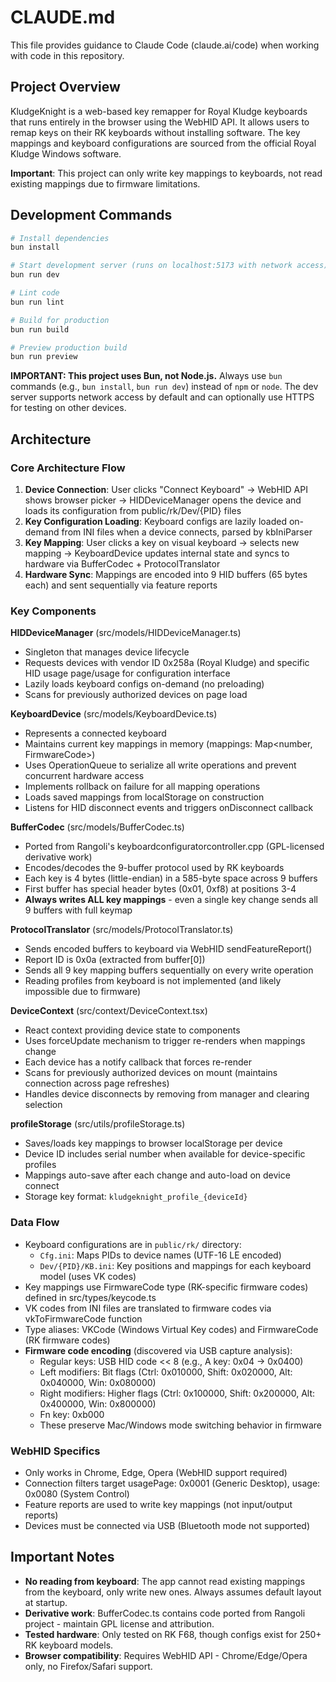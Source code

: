 # CLAUDE.md

This file provides guidance to Claude Code (claude.ai/code) when working with code in this repository.

## Project Overview

KludgeKnight is a web-based key remapper for Royal Kludge keyboards that runs entirely in the browser using the WebHID API. It allows users to remap keys on their RK keyboards without installing software. The key mappings and keyboard configurations are sourced from the official Royal Kludge Windows software.

**Important**: This project can only write key mappings to keyboards, not read existing mappings due to firmware limitations.

## Development Commands

```bash
# Install dependencies
bun install

# Start development server (runs on localhost:5173 with network access)
bun run dev

# Lint code
bun run lint

# Build for production
bun run build

# Preview production build
bun run preview
```

**IMPORTANT: This project uses Bun, not Node.js.** Always use `bun` commands (e.g., `bun install`, `bun run dev`) instead of `npm` or `node`. The dev server supports network access by default and can optionally use HTTPS for testing on other devices.

## Architecture

### Core Architecture Flow

1. **Device Connection**: User clicks "Connect Keyboard" → WebHID API shows browser picker → HIDDeviceManager opens the device and loads its configuration from public/rk/Dev/{PID} files
2. **Key Configuration Loading**: Keyboard configs are lazily loaded on-demand from INI files when a device connects, parsed by kbIniParser
3. **Key Mapping**: User clicks a key on visual keyboard → selects new mapping → KeyboardDevice updates internal state and syncs to hardware via BufferCodec + ProtocolTranslator
4. **Hardware Sync**: Mappings are encoded into 9 HID buffers (65 bytes each) and sent sequentially via feature reports

### Key Components

**HIDDeviceManager** (src/models/HIDDeviceManager.ts)
- Singleton that manages device lifecycle
- Requests devices with vendor ID 0x258a (Royal Kludge) and specific HID usage page/usage for configuration interface
- Lazily loads keyboard configs on-demand (no preloading)
- Scans for previously authorized devices on page load

**KeyboardDevice** (src/models/KeyboardDevice.ts)
- Represents a connected keyboard
- Maintains current key mappings in memory (mappings: Map<number, FirmwareCode>)
- Uses OperationQueue to serialize all write operations and prevent concurrent hardware access
- Implements rollback on failure for all mapping operations
- Loads saved mappings from localStorage on construction
- Listens for HID disconnect events and triggers onDisconnect callback

**BufferCodec** (src/models/BufferCodec.ts)
- Ported from Rangoli's keyboardconfiguratorcontroller.cpp (GPL-licensed derivative work)
- Encodes/decodes the 9-buffer protocol used by RK keyboards
- Each key is 4 bytes (little-endian) in a 585-byte space across 9 buffers
- First buffer has special header bytes (0x01, 0xf8) at positions 3-4
- **Always writes ALL key mappings** - even a single key change sends all 9 buffers with full keymap

**ProtocolTranslator** (src/models/ProtocolTranslator.ts)
- Sends encoded buffers to keyboard via WebHID sendFeatureReport()
- Report ID is 0x0a (extracted from buffer[0])
- Sends all 9 key mapping buffers sequentially on every write operation
- Reading profiles from keyboard is not implemented (and likely impossible due to firmware)

**DeviceContext** (src/context/DeviceContext.tsx)
- React context providing device state to components
- Uses forceUpdate mechanism to trigger re-renders when mappings change
- Each device has a notify callback that forces re-render
- Scans for previously authorized devices on mount (maintains connection across page refreshes)
- Handles device disconnects by removing from manager and clearing selection

**profileStorage** (src/utils/profileStorage.ts)
- Saves/loads key mappings to browser localStorage per device
- Device ID includes serial number when available for device-specific profiles
- Mappings auto-save after each change and auto-load on device connect
- Storage key format: `kludgeknight_profile_{deviceId}`

### Data Flow

- Keyboard configurations are in `public/rk/` directory:
  - `Cfg.ini`: Maps PIDs to device names (UTF-16 LE encoded)
  - `Dev/{PID}/KB.ini`: Key positions and mappings for each keyboard model (uses VK codes)
- Key mappings use FirmwareCode type (RK-specific firmware codes) defined in src/types/keycode.ts
- VK codes from INI files are translated to firmware codes via vkToFirmwareCode function
- Type aliases: VKCode (Windows Virtual Key codes) and FirmwareCode (RK firmware codes)
- **Firmware code encoding** (discovered via USB capture analysis):
  - Regular keys: USB HID code << 8 (e.g., A key: 0x04 → 0x0400)
  - Left modifiers: Bit flags (Ctrl: 0x010000, Shift: 0x020000, Alt: 0x040000, Win: 0x080000)
  - Right modifiers: Higher flags (Ctrl: 0x100000, Shift: 0x200000, Alt: 0x400000, Win: 0x800000)
  - Fn key: 0xb000
  - These preserve Mac/Windows mode switching behavior in firmware

### WebHID Specifics

- Only works in Chrome, Edge, Opera (WebHID support required)
- Connection filters target usagePage: 0x0001 (Generic Desktop), usage: 0x0080 (System Control)
- Feature reports are used to write key mappings (not input/output reports)
- Devices must be connected via USB (Bluetooth mode not supported)

## Important Notes

- **No reading from keyboard**: The app cannot read existing mappings from the keyboard, only write new ones. Always assumes default layout at startup.
- **Derivative work**: BufferCodec.ts contains code ported from Rangoli project - maintain GPL license and attribution.
- **Tested hardware**: Only tested on RK F68, though configs exist for 250+ RK keyboard models.
- **Browser compatibility**: Requires WebHID API - Chrome/Edge/Opera only, no Firefox/Safari support.
